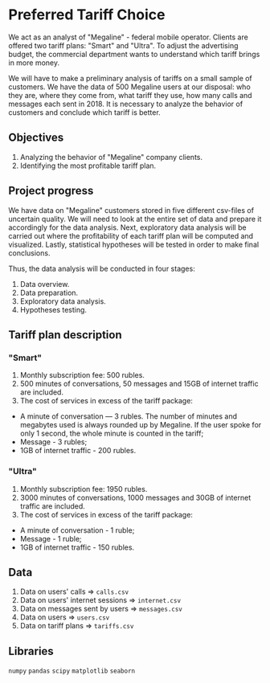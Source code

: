 # Preferred Tariff Choice

We act as an analyst of "Megaline" - federal mobile operator. Clients are offered two tariff plans: "Smart" and "Ultra". To adjust the advertising budget, 
the commercial department wants to understand which tariff brings in more money. 

We will have to make a preliminary analysis of tariffs on a small sample of customers. We have the data of 500 Megaline users at our disposal: 
who they are, where they come from, what tariff they use, how many calls and messages each sent in 2018. It is necessary to analyze the behavior of 
customers and conclude which tariff is better.

## Objectives

1. Analyzing the behavior of "Megaline" company clients.
2. Identifying the most profitable tariff plan.

## Project progress

We have data on "Megaline" customers stored in five different csv-files of uncertain quality. We will need to look at the entire set of data and prepare it accordingly for the data analysis. Next, exploratory data analysis will be carried out where the profitability of each tariff plan will be computed and 
visualized. Lastly, statistical hypotheses will be tested in order to make final conclusions.

Thus, the data analysis will be conducted in four stages:

1. Data overview.
2. Data preparation.
3. Exploratory data analysis.
4. Hypotheses testing.

## Tariff plan description

### "Smart"

1. Monthly subscription fee: 500 rubles.
2. 500 minutes of conversations, 50 messages and 15GB of internet traffic are included.
3. The cost of services in excess of the tariff package:
  - A minute of conversation — 3 rubles. The number of minutes and megabytes used is always rounded up by Megaline. 
If the user spoke for only 1 second, the whole minute is counted in the tariff;
  - Message - 3 rubles;
  - 1GB of internet traffic - 200 rubles.

### "Ultra"

1. Monthly subscription fee: 1950 rubles.
2. 3000 minutes of conversations, 1000 messages and 30GB of internet traffic are included.
3. The cost of services in excess of the tariff package:
  - A minute of conversation - 1 ruble;
  - Message - 1 ruble;
  - 1GB of internet traffic - 150 rubles.

## Data

1. Data on users' calls => `calls.csv`
2. Data on users' internet sessions => `internet.csv`
3. Data on messages sent by users => `messages.csv`
4. Data on users => `users.csv`
5. Data on tariff plans => `tariffs.csv`

## Libraries

`numpy` `pandas` `scipy` `matplotlib` `seaborn`
